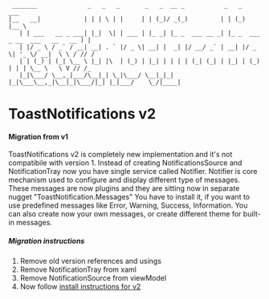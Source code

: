 ```
 _______              _   _   _       _   _  __ _           _   _                         ___  
|__   __|            | | | \ | |     | | (_)/ _(_)         | | (_)                       |__ \
   | | ___   __ _ ___| |_|  \| | ___ | |_ _| |_ _  ___ __ _| |_ _  ___  _ __  ___   __   __ ) |
   | |/ _ \ / _` / __| __| . ` |/ _ \| __| |  _| |/ __/ _` | __| |/ _ \| '_ \/ __|  \ \ / // /
   | | (_) | (_| \__ \ |_| |\  | (_) | |_| | | | | (_| (_| | |_| | (_) | | | \__ \   \ V // /_
   |_|\___/ \__,_|___/\__|_| \_|\___/ \__|_|_| |_|\___\__,_|\__|_|\___/|_| |_|___/    \_/|____|

```

# ToastNotifications v2

#### Migration from v1

ToastNotifications v2 is completely new implementation and it's not compatibile with version 1.
Instead of creating NotificationsSource and NotificationTray now you have single service called Notifier.
Notifier is core mechanism used to configure and display different type of messages.
These messages are now plugins and they are sitting now in separate nugget "ToastNotification.Messages"
You have to install it, if you want to use predefined messages like Error, Warning, Success, Information.
You can also create now your own messages, or create different theme for built-in messages.

##### Migration instructions
1. Remove  old version references and usings
2. Remove NotificationTray from xaml
3. Remove NotificationSource from viewModel
4. Now follow [install instructions for v2](https://github.com/raflop/ToastNotifications)
